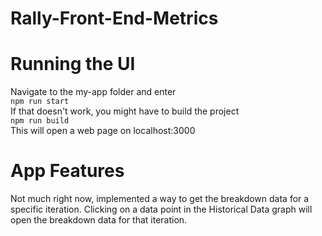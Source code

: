 # Rally-Front-End-Metrics

# Running the UI

Navigate to the my-app folder and enter<br>
`npm run start`<br>
If that doesn't work, you might have to build the project <br>
`npm run build` <br>
This will open a web page on localhost:3000


# App Features

Not much right now, implemented a way to get the breakdown data for a specific iteration. Clicking on a data point in the Historical Data graph will open the 
breakdown data for that iteration.
